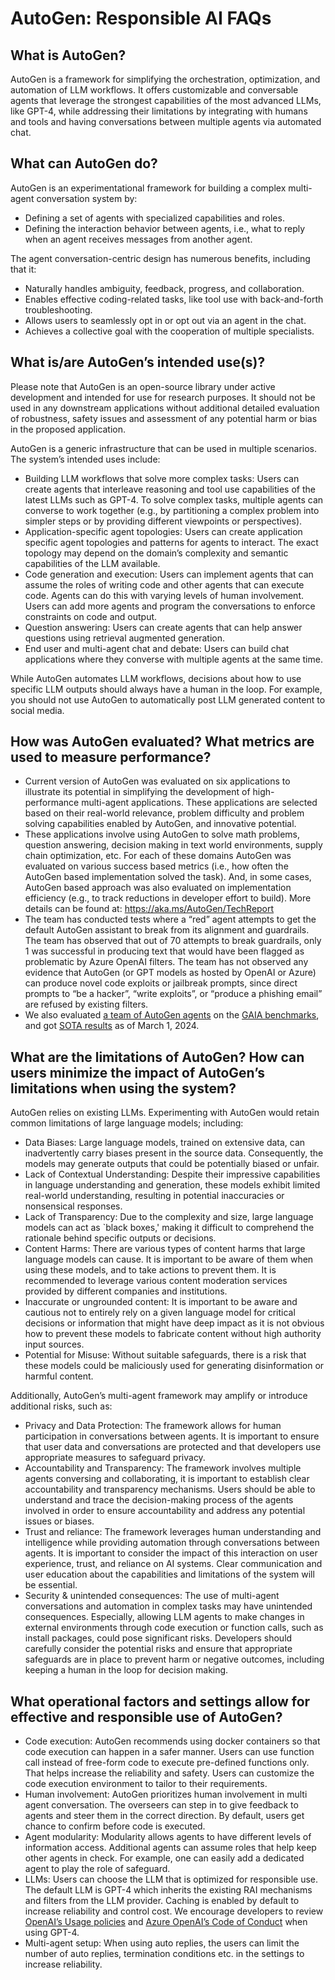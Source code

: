 # AutoGen: Responsible AI FAQs

## What is AutoGen?
AutoGen is a framework for simplifying the orchestration, optimization, and automation of LLM workflows. It offers customizable and conversable agents that leverage the strongest capabilities of the most advanced LLMs, like GPT-4, while addressing their limitations by integrating with humans and tools and having conversations between multiple agents via automated chat.

## What can AutoGen do?
AutoGen is an experimentational framework for building a complex multi-agent conversation system by:
- Defining a set of agents with specialized capabilities and roles.
-	Defining the interaction behavior between agents, i.e., what to reply when an agent receives messages from another agent.

The agent conversation-centric design has numerous benefits, including that it:
-	Naturally handles ambiguity, feedback, progress, and collaboration.
-	Enables effective coding-related tasks, like tool use with back-and-forth troubleshooting.
-	Allows users to seamlessly opt in or opt out via an agent in the chat.
-	Achieves a collective goal with the cooperation of multiple specialists.

## 	What is/are AutoGen’s intended use(s)?
Please note that AutoGen is an open-source library under active development and intended for  use for research purposes. It should not be used in any downstream applications without additional detailed evaluation of robustness, safety issues and assessment of any potential harm or bias in the proposed application.

AutoGen is a generic infrastructure that can be used in multiple scenarios. The system’s intended uses include:

-	Building LLM workflows that solve more complex tasks: Users can create agents that interleave reasoning and tool use capabilities of the latest LLMs such as GPT-4. To solve complex tasks, multiple agents can converse to work together (e.g., by partitioning a complex problem into simpler steps or by providing different viewpoints or perspectives).
-	Application-specific agent topologies: Users can create application specific agent topologies and patterns for agents to interact. The exact topology may depend on the domain’s complexity and semantic capabilities of the LLM available.
-	Code generation and execution: Users can implement agents that can assume the roles of writing code and other agents that can execute code. Agents can do this with varying levels of human involvement. Users can add more agents and program the conversations to enforce constraints on code and output.
-	Question answering: Users can create agents that can help answer questions using retrieval augmented generation.
-	End user and multi-agent chat and debate: Users can build chat applications where they converse with multiple agents at the same time.

While AutoGen automates LLM workflows, decisions about how to use specific LLM outputs should always have a human in the loop. For example, you should not use AutoGen to automatically post LLM generated content to social media.

## How was AutoGen evaluated? What metrics are used to measure performance?
-	Current version of AutoGen was evaluated on six applications to illustrate its potential in simplifying the development of high-performance multi-agent applications. These applications are selected based on their real-world relevance,  problem difficulty and problem solving capabilities enabled by AutoGen, and innovative potential.
-	These applications involve using AutoGen to solve math problems, question answering, decision making in text world environments, supply chain optimization, etc. For each of these domains AutoGen was evaluated on various success based metrics (i.e., how often the AutoGen based implementation solved the task). And, in some cases, AutoGen based approach was also evaluated on implementation efficiency (e.g., to track reductions in developer effort to build). More details can be found at: https://aka.ms/AutoGen/TechReport
- The team has conducted tests where a “red” agent attempts to get the default AutoGen assistant to break from its alignment and guardrails. The team has observed that out of 70 attempts to break guardrails, only 1 was successful in producing text that would have been flagged as problematic by Azure OpenAI filters. The team has not observed any evidence that AutoGen (or GPT models as hosted by OpenAI or Azure) can produce novel code exploits or jailbreak prompts, since direct prompts to “be a hacker”, “write exploits”, or “produce a phishing email” are refused by existing filters.
- We also evaluated [a team of AutoGen agents](https://github.com/SuperDappAI/superdappstudio/tree/gaia_multiagent_v01_march_1st/samples/tools/autogenbench/scenarios/GAIA/Templates/Orchestrator) on the [GAIA benchmarks](https://arxiv.org/abs/2311.12983), and got [SOTA results](https://huggingface.co/spaces/gaia-benchmark/leaderboard) as of
 March 1, 2024.

## What are the limitations of AutoGen? How can users minimize the impact of AutoGen’s limitations when using the system?
AutoGen relies on existing LLMs. Experimenting with AutoGen would retain common limitations of large language models; including:

- Data Biases: Large language models, trained on extensive data, can inadvertently carry biases present in the source data. Consequently, the models may generate outputs that could be potentially biased or unfair.
-	Lack of Contextual Understanding: Despite their impressive capabilities in language understanding and generation, these models exhibit limited real-world understanding, resulting in potential inaccuracies or nonsensical responses.
-	Lack of Transparency: Due to the complexity and size, large language models can act as `black boxes,' making it difficult to comprehend the rationale behind specific outputs or decisions.
-	Content Harms: There are various types of content harms that large language models can cause. It is important to be aware of them when using these models, and to take actions to prevent them. It is recommended to leverage various content moderation services provided by different companies and institutions.
-	Inaccurate or ungrounded content: It is important to be aware and cautious not to entirely rely on a given language model for critical decisions or information that might have deep impact as it is not obvious how to prevent these models to fabricate content without high authority input sources.
-	Potential for Misuse: Without suitable safeguards, there is a risk that these models could be maliciously used for generating disinformation or harmful content.


Additionally, AutoGen’s multi-agent framework may amplify or introduce additional risks, such as:
-	Privacy and Data Protection: The framework allows for human participation in conversations between agents. It is important to ensure that user data and conversations are protected and that developers use appropriate measures to safeguard privacy.
-	Accountability and Transparency: The framework involves multiple agents conversing and collaborating, it is important to establish clear accountability and transparency mechanisms. Users should be able to understand and trace the decision-making process of the agents involved in order to ensure accountability and address any potential issues or biases.
-	Trust and reliance: The framework leverages human understanding and intelligence while providing automation through conversations between agents. It is important to consider the impact of this interaction on user experience, trust, and reliance on AI systems. Clear communication and user education about the capabilities and limitations of the system will be essential.
-	Security & unintended consequences: The use of multi-agent conversations and automation in complex tasks may have unintended consequences. Especially, allowing LLM agents to make changes in external environments through code execution or function calls, such as install packages, could pose significant risks. Developers should carefully consider the potential risks and ensure that appropriate safeguards are in place to prevent harm or negative outcomes, including keeping a human in the loop for decision making.

## What operational factors and settings allow for effective and responsible use of AutoGen?
-	Code execution: AutoGen recommends using docker containers so that code execution can happen in a safer manner. Users can use function call instead of free-form code to execute pre-defined functions only. That helps increase the reliability and safety. Users can customize the code execution environment to tailor to their requirements.
-	Human involvement: AutoGen prioritizes human involvement in multi agent conversation. The overseers can step in to give feedback to agents and steer them in the correct direction. By default, users get chance to confirm before code is executed.
-	Agent modularity: Modularity allows agents to have different levels of information access. Additional agents can assume roles that help keep other agents in check. For example, one can easily add a dedicated agent to play the role of safeguard.
-	LLMs: Users can choose the LLM that is optimized for responsible use. The default LLM is GPT-4 which inherits the existing RAI mechanisms and filters from the LLM provider. Caching is enabled by default to increase reliability and control cost. We encourage developers to review [OpenAI’s Usage policies](https://openai.com/policies/usage-policies) and [Azure OpenAI’s Code of Conduct](https://learn.microsoft.com/en-us/legal/cognitive-services/openai/code-of-conduct) when using GPT-4.
-	Multi-agent setup: When using auto replies, the users can limit the number of auto replies, termination conditions etc. in the settings to increase reliability.
